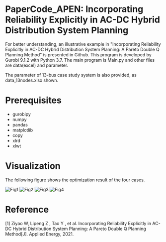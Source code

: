 # PaperCode_APEN: Incorporating Reliability Explicitly in AC-DC Hybrid Distribution System Planning
For better understanding, an illustrative example in "Incorporating Reliability Explicitly in AC-DC Hybrid Distribution System Planning: A Pareto Double Q Planning Method" is presented in Github. This program is developed by Gurobi 9.1.2 with Python 3.7. The main program is Main.py and other files are data(excel) and parameter.

The parameter of 13-bus case study system is also provided, as data_13nodes.xlsx shown.


# Prerequisites
* gurobipy  
* numpy 
* pandas
* matplotlib
* copy
* xlrd
* xlwt 

# Visualization 
The following figure shows the optimization result of the four cases.

![Fig1](https://user-images.githubusercontent.com/93502916/139666299-01266d8f-e5f5-49f9-af7c-2a2c0903e622.png)
![Fig2](https://user-images.githubusercontent.com/93502916/139666310-05112d65-bf96-4af3-9653-d1594da91e63.png)
![Fig3](https://user-images.githubusercontent.com/93502916/139666312-8bb2b3bb-b0a1-49f1-b81f-dc4d73b91c29.png)
![Fig4](https://user-images.githubusercontent.com/93502916/139666314-8812ee4f-0766-4cb5-9db6-0e01e68a1b79.png)

# Reference
[1] Ziyao W,  Lipeng Z ,  Tao Y , et al. Incorporating Reliability Explicitly in AC-DC Hybrid Distribution System Planning: A Pareto Double Q Planning Method[J]. Applied Energy, 2021.
